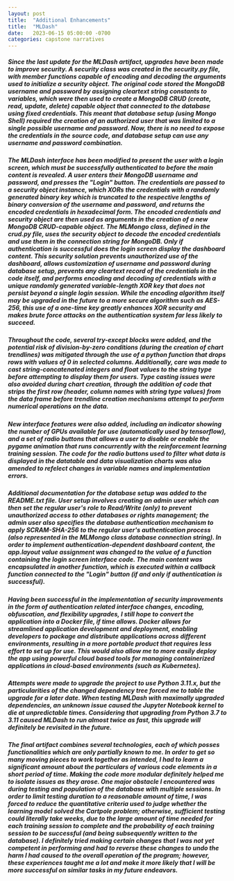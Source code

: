 ```yaml
---
layout: post
title:  "Additional Enhancements"
title:  "MLDash"
date:   2023-06-15 05:00:00 -0700
categories: capstone narratives
---
```

##### Since the last update for the MLDash artifact, upgrades have been made to improve security. A security class was created in the security.py file, with member functions capable of encoding and decoding the arguments used to initialize a security object. The original code stored the MongoDB username and password by assigning cleartext string constants to variables, which were then used to create a MongoDB CRUD (create, read, update, delete) capable object that connected to the database using fixed credentials. This meant that database setup (using Mongo Shell) required the creation of an authorized user that was limited to a single possible username and password. Now, there is no need to expose the credentials in the source code, and database setup can use any username and password combination. 

##### The MLDash interface has been modified to present the user with a login screen, which must be successfully authenticated to before the main content is revealed. A user enters their MongoDB username and password, and presses the "Login" button. The credentials are passed to a security object instance, which XORs the credentials with a randomly generated binary key which is truncated to the respective lengths of binary conversion of the username and password, and returns the encoded credentials in hexadecimal form. The encoded credentials and security object are then used as arguments in the creation of a new MongoDB CRUD-capable object. The MLMongo class, defined in the crud.py file, uses the security object to decode the encoded credentials and use them in the connection string for MongoDB. Only if authentication is successful does the login screen display the dashboard content. This security solution prevents unauthorized use of the dashboard, allows customization of username and password during database setup, prevents any cleartext record of the credentials in the code itself, and performs encoding and decoding of credentials with a unique randomly generated variable-length XOR key that does not persist beyond a single login session. While the encoding algorithm itself may be upgraded in the future to a more secure algorithm such as AES-256, this use of a one-time key greatly enhances XOR security and makes brute force attacks on the authentication system far less likely to succeed.

##### Throughout the code, several try-except blocks were added, and the potential risk of division-by-zero conditions (during the creation of chart trendlines) was mitigated through the use of a python function that drops rows with values of 0 in selected columns. Additionally, care was made to cast string-concatenated integers and float values to the string type before attempting to display them for users. Type casting issues were also avoided during chart creation, through the addition of code that strips the first row (header, column names with string type values) from the data frame before trendline creation mechanisms attempt to perform numerical operations on the data. 

##### New interface features were also added, including an indicator showing the number of GPUs available for use (automatically used by tensorflow), and a set of radio buttons that allows a user to disable or enable the pygame animation that runs concurrently with the reinforcement learning training session. The code for the radio buttons used to filter what data is displayed in the datatable and data visualization charts was also amended to refelect changes in variable names and implementation errors.

##### Additional documentation for the database setup was added to the README.txt file. User setup involves creating an admin user which can then set the regular user's role to Read/Write (only) to prevent unauthorized access to other databases or rights management; the admin user also specifies the database authentication mechanism to apply SCRAM-SHA-256 to the regular user's authentication process (also represented in the MLMongo class database connection string). In order to implement authentication-dependent dashboard content, the app.layout value assignment was changed to the value of a function containing the login screen interface code. The main content was encapsulated in another function, which is executed within a callback function connected to the "Login" button (if and only if authentication is successful). 

##### Having been successful in the implementation of security improvements in the form of authentication related interface changes, encoding, obfuscation, and flexibility upgrades, I still hope to convert the application into a Docker file, if time allows. Docker allows for streamlined application development and deployment, enabling developers to package and distribute applications across different environments, resulting in a more portable product that requires less effort to set up for use. This would also allow me to more easily deploy the app using powerful cloud based tools for managing containerized applications in cloud-based environments (such as Kubernetes).

##### Attempts were made to upgrade the project to use Python 3.11.x, but the particularities of the changed dependency tree forced me to table the upgrade for a later date. When testing MLDash with maximally upgraded dependencies, an unknown issue caused the Jupyter Notebook kernel to die at unpredictable times. Considering that upgrading from Python 3.7 to 3.11 caused MLDash to run almost twice as fast, this upgrade will definitely be revisited in the future.

##### The final artifact combines several technologies, each of which posses functionalities which are only partially known to me. In order to get so many moving pieces to work together as intended, I had to learn a significant amount about the particulars of various code elements in a short period of time. Making the code more modular definitely helped me to isolate issues as they arose. One major obstacle I encountered was during testing and population of the database with multiple sessions. In order to limit testing duration to a reasonable amount of time, I was forced to reduce the quantitative criteria used to judge whether the learning model solved the Cartpole problem; otherwise, sufficient testing could literally take weeks, due to the large amount of time needed for each training session to complete and the probability of each training session to be successful (and being subsequently written to the database). I definitely tried making certain changes that I was not yet competent in performing and had to reverse these changes to undo the harm I had caused to the overall operation of the program; however, these experiences taught me a lot and make it more likely that I will be more successful on similar tasks in my future endeavors.